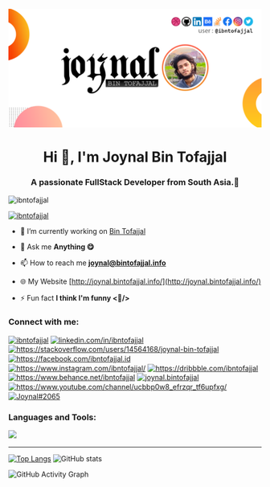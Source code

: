 ![Github Banner](https://raw.githubusercontent.com/ibntofajjal/ibntofajjal/main/cover.png)

<h1 align="center">Hi 👋, I'm Joynal Bin Tofajjal </h1>
<h3 align="center">A passionate FullStack Developer from South Asia.💭</h3>

<p align="left"> <img src="https://komarev.com/ghpvc/?username=ibntofajjal&label=Profile%20views&color=0e75b6&style=flat" alt="ibntofajjal" /> </p>

<p align="left"> <a href="https://twitter.com/ibntofajjal" target="blank"><img src="https://img.shields.io/twitter/follow/ibntofajjal?logo=twitter&style=for-the-badge" alt="ibntofajjal" /></a> </p>

- 🔭 I’m currently working on [Bin Tofajjal](http://bintofajjal.info/)

- 💬 Ask me **Anything 😋**

- 📫 How to reach me **joynal@bintofajjal.info**

- 🌐 My Website [http://joynal.bintofajjal.info/](http://joynal.bintofajjal.info/)

- ⚡ Fun fact **I think I'm funny <🐸/>**

<h3 align="left">Connect with me:</h3>
<p align="left">
<a href="https://twitter.com/ibntofajjal" target="blank"><img align="center" src="https://raw.githubusercontent.com/rahuldkjain/github-profile-readme-generator/master/src/images/icons/Social/twitter.svg" alt="ibntofajjal" height="30" width="40" /></a>
<a href="https://linkedin.com/in/linkedin.com/in/ibntofajjal" target="blank"><img align="center" src="https://raw.githubusercontent.com/rahuldkjain/github-profile-readme-generator/master/src/images/icons/Social/linked-in-alt.svg" alt="linkedin.com/in/ibntofajjal" height="30" width="40" /></a>
<a href="https://stackoverflow.com/users/https://stackoverflow.com/users/14564168/joynal-bin-tofajjal" target="blank"><img align="center" src="https://raw.githubusercontent.com/rahuldkjain/github-profile-readme-generator/master/src/images/icons/Social/stack-overflow.svg" alt="https://stackoverflow.com/users/14564168/joynal-bin-tofajjal" height="30" width="40" /></a>
<a href="https://fb.com/https://facebook.com/ibntofajjal.id" target="blank"><img align="center" src="https://raw.githubusercontent.com/rahuldkjain/github-profile-readme-generator/master/src/images/icons/Social/facebook.svg" alt="https://facebook.com/ibntofajjal.id" height="30" width="40" /></a>
<a href="https://instagram.com/https://www.instagram.com/ibntofajjal/" target="blank"><img align="center" src="https://raw.githubusercontent.com/rahuldkjain/github-profile-readme-generator/master/src/images/icons/Social/instagram.svg" alt="https://www.instagram.com/ibntofajjal/" height="30" width="40" /></a>
<a href="https://dribbble.com/https://dribbble.com/ibntofajjal" target="blank"><img align="center" src="https://raw.githubusercontent.com/rahuldkjain/github-profile-readme-generator/master/src/images/icons/Social/dribbble.svg" alt="https://dribbble.com/ibntofajjal" height="30" width="40" /></a>
<a href="https://www.behance.net/https://www.behance.net/ibntofajjal" target="blank"><img align="center" src="https://raw.githubusercontent.com/rahuldkjain/github-profile-readme-generator/master/src/images/icons/Social/behance.svg" alt="https://www.behance.net/ibntofajjal" height="30" width="40" /></a>
<a href="https://medium.com/joynal.bintofajjal" target="blank"><img align="center" src="https://raw.githubusercontent.com/rahuldkjain/github-profile-readme-generator/master/src/images/icons/Social/medium.svg" alt="joynal.bintofajjal" height="30" width="40" /></a>
<a href="https://www.youtube.com/c/https://www.youtube.com/channel/ucbbp0w8_efrzqr_tf6upfxg/" target="blank"><img align="center" src="https://raw.githubusercontent.com/rahuldkjain/github-profile-readme-generator/master/src/images/icons/Social/youtube.svg" alt="https://www.youtube.com/channel/ucbbp0w8_efrzqr_tf6upfxg/" height="30" width="40" /></a>
<a href="https://discord.gg/Joynal#2065" target="blank"><img align="center" src="https://raw.githubusercontent.com/rahuldkjain/github-profile-readme-generator/master/src/images/icons/Social/discord.svg" alt="Joynal#2065" height="30" width="40" /></a>
</p>

<h3 align="left">Languages and Tools:</h3>
<p align="left">
  
<a href="https://skillicons.dev">
  <img src="https://skillicons.dev/icons?i=js,ts,react,nodejs,nestjs,express,mongodb,git,firebase,github,heroku,docker,netlify,ps,xd,ai,figma" />
</a>

</p>

<hr>

[![Top Langs](https://github-readme-stats.vercel.app/api/top-langs/?username=ibntofajjal)](https://github.com/anuraghazra/github-readme-stats) ![GitHub stats](https://github-readme-stats.vercel.app/api?username=ibntofajjal&show_icons=true&count_private=true)

![GitHub Activity Graph](https://activity-graph.herokuapp.com/graph?username=ibntofajjal)
